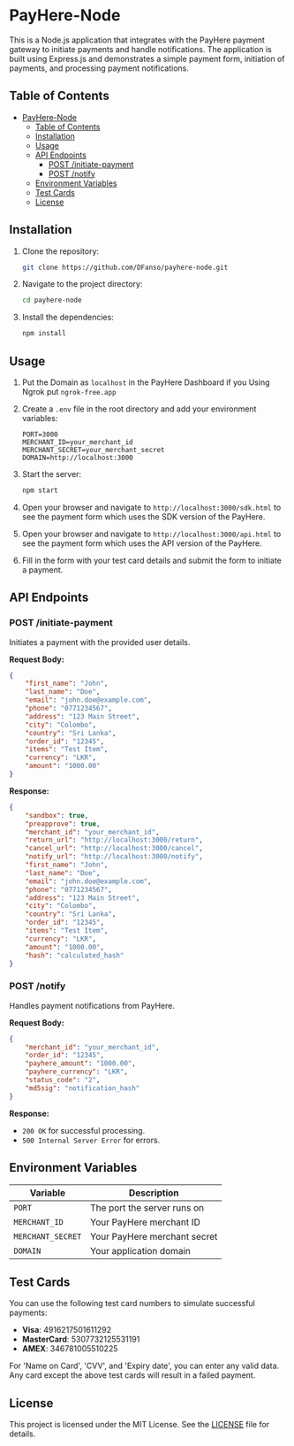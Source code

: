 # PayHere-Node

This is a Node.js application that integrates with the PayHere payment gateway to initiate payments and handle notifications. The application is built using Express.js and demonstrates a simple payment form, initiation of payments, and processing payment notifications.

## Table of Contents
- [PayHere-Node](#payhere-node)
  - [Table of Contents](#table-of-contents)
  - [Installation](#installation)
  - [Usage](#usage)
  - [API Endpoints](#api-endpoints)
    - [POST /initiate-payment](#post-initiate-payment)
    - [POST /notify](#post-notify)
  - [Environment Variables](#environment-variables)
  - [Test Cards](#test-cards)
  - [License](#license)

## Installation

1. Clone the repository:

    ```sh
    git clone https://github.com/DFanso/payhere-node.git
    ```

2. Navigate to the project directory:

    ```sh
    cd payhere-node
    ```

3. Install the dependencies:

    ```sh
    npm install
    ```

## Usage

1. Put the Domain as `localhost` in the PayHere Dashboard if you Using Ngrok put `ngrok-free.app`

2. Create a `.env` file in the root directory and add your environment variables:

    ```env
    PORT=3000
    MERCHANT_ID=your_merchant_id
    MERCHANT_SECRET=your_merchant_secret
    DOMAIN=http://localhost:3000
    ```

3. Start the server:

    ```sh
    npm start
    ```

4. Open your browser and navigate to `http://localhost:3000/sdk.html` to see the payment form which uses the SDK version of the PayHere.

5. Open your browser and navigate to `http://localhost:3000/api.html` to see the payment form which uses the API version of the PayHere.

6. Fill in the form with your test card details and submit the form to initiate a payment.

## API Endpoints

### POST /initiate-payment

Initiates a payment with the provided user details.

**Request Body:**

```json
{
    "first_name": "John",
    "last_name": "Doe",
    "email": "john.doe@example.com",
    "phone": "0771234567",
    "address": "123 Main Street",
    "city": "Colombo",
    "country": "Sri Lanka",
    "order_id": "12345",
    "items": "Test Item",
    "currency": "LKR",
    "amount": "1000.00"
}
```

**Response:**

```json
{
    "sandbox": true,
    "preapprove": true,
    "merchant_id": "your_merchant_id",
    "return_url": "http://localhost:3000/return",
    "cancel_url": "http://localhost:3000/cancel",
    "notify_url": "http://localhost:3000/notify",
    "first_name": "John",
    "last_name": "Doe",
    "email": "john.doe@example.com",
    "phone": "0771234567",
    "address": "123 Main Street",
    "city": "Colombo",
    "country": "Sri Lanka",
    "order_id": "12345",
    "items": "Test Item",
    "currency": "LKR",
    "amount": "1000.00",
    "hash": "calculated_hash"
}
```

### POST /notify

Handles payment notifications from PayHere.

**Request Body:**

```json
{
    "merchant_id": "your_merchant_id",
    "order_id": "12345",
    "payhere_amount": "1000.00",
    "payhere_currency": "LKR",
    "status_code": "2",
    "md5sig": "notification_hash"
}
```

**Response:**

- `200 OK` for successful processing.
- `500 Internal Server Error` for errors.

## Environment Variables

| Variable        | Description                      |
| --------------- | -------------------------------- |
| `PORT`          | The port the server runs on      |
| `MERCHANT_ID`   | Your PayHere merchant ID         |
| `MERCHANT_SECRET`| Your PayHere merchant secret     |
| `DOMAIN`        | Your application domain          |

## Test Cards

You can use the following test card numbers to simulate successful payments:

- **Visa**: 4916217501611292
- **MasterCard**: 5307732125531191
- **AMEX**: 346781005510225

For 'Name on Card', 'CVV', and 'Expiry date', you can enter any valid data. Any card except the above test cards will result in a failed payment.

## License

This project is licensed under the MIT License. See the [LICENSE](LICENSE) file for details.